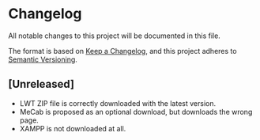 # Changelog

All notable changes to this project will be documented in this file.

The format is based on [Keep a Changelog](https://keepachangelog.com/en/1.0.0/),
and this project adheres to [Semantic Versioning](https://semver.org/spec/v2.0.0.html).

## [Unreleased]
* LWT ZIP file is correctly downloaded with the latest version.
* MeCab is proposed as an optional download, but downloads the wrong page.
* XAMPP is not downloaded at all.